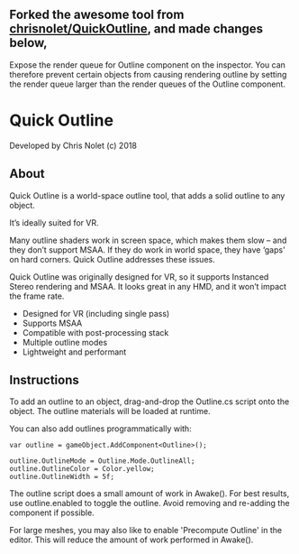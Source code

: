 Forked the awesome tool from [chrisnolet/QuickOutline](https://github.com/chrisnolet/QuickOutline), and made changes below,
---------------------------------------------------------------------------------------------------------------------------
Expose the render queue for Outline component on the inspector. You can therefore prevent certain objects from causing rendering outline by setting the render queue larger than the render queues of the Outline component.

Quick Outline
=============

Developed by Chris Nolet (c) 2018


About
-----

Quick Outline is a world-space outline tool, that adds a solid outline to any object.

It’s ideally suited for VR.

Many outline shaders work in screen space, which makes them slow – and they don’t support MSAA. If they do work in world space, they have ‘gaps’ on hard corners. Quick Outline addresses these issues.

Quick Outline was originally designed for VR, so it supports Instanced Stereo rendering and MSAA. It looks great in any HMD, and it won’t impact the frame rate.

- Designed for VR (including single pass)
- Supports MSAA
- Compatible with post-processing stack
- Multiple outline modes
- Lightweight and performant


Instructions
------------

To add an outline to an object, drag-and-drop the Outline.cs script onto the object. The outline materials will be loaded at runtime.

You can also add outlines programmatically with:

    var outline = gameObject.AddComponent<Outline>();

    outline.OutlineMode = Outline.Mode.OutlineAll;
    outline.OutlineColor = Color.yellow;
    outline.OutlineWidth = 5f;

The outline script does a small amount of work in Awake(). For best results, use outline.enabled to toggle the outline. Avoid removing and re-adding the component if possible.

For large meshes, you may also like to enable 'Precompute Outline' in the editor. This will reduce the amount of work performed in Awake().
